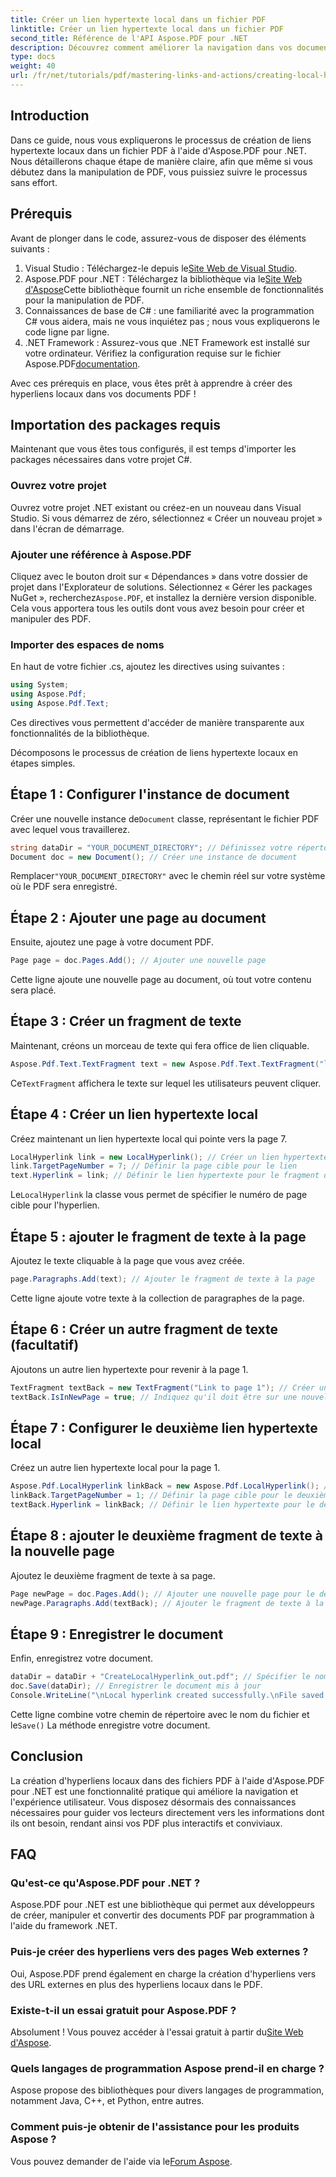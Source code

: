 ```yaml
---
title: Créer un lien hypertexte local dans un fichier PDF
linktitle: Créer un lien hypertexte local dans un fichier PDF
second_title: Référence de l'API Aspose.PDF pour .NET
description: Découvrez comment améliorer la navigation dans vos documents PDF en créant des hyperliens locaux à l'aide d'Aspose.PDF pour .NET. Ce didacticiel étape par étape vous guide tout au long du processus.
type: docs
weight: 40
url: /fr/net/tutorials/pdf/mastering-links-and-actions/creating-local-hyperlink/
---
```

## Introduction

Dans ce guide, nous vous expliquerons le processus de création de liens hypertexte locaux dans un fichier PDF à l'aide d'Aspose.PDF pour .NET. Nous détaillerons chaque étape de manière claire, afin que même si vous débutez dans la manipulation de PDF, vous puissiez suivre le processus sans effort.

## Prérequis

Avant de plonger dans le code, assurez-vous de disposer des éléments suivants :

1.  Visual Studio : Téléchargez-le depuis le[Site Web de Visual Studio](https://visualstudio.microsoft.com/).
2.  Aspose.PDF pour .NET : Téléchargez la bibliothèque via le[Site Web d'Aspose](https://releases.aspose.com/pdf/net/)Cette bibliothèque fournit un riche ensemble de fonctionnalités pour la manipulation de PDF.
3. Connaissances de base de C# : une familiarité avec la programmation C# vous aidera, mais ne vous inquiétez pas ; nous vous expliquerons le code ligne par ligne.
4. .NET Framework : Assurez-vous que .NET Framework est installé sur votre ordinateur. Vérifiez la configuration requise sur le fichier Aspose.PDF[documentation](https://reference.aspose.com/pdf/net/).

Avec ces prérequis en place, vous êtes prêt à apprendre à créer des hyperliens locaux dans vos documents PDF !

## Importation des packages requis

Maintenant que vous êtes tous configurés, il est temps d'importer les packages nécessaires dans votre projet C#.

### Ouvrez votre projet

Ouvrez votre projet .NET existant ou créez-en un nouveau dans Visual Studio. Si vous démarrez de zéro, sélectionnez « Créer un nouveau projet » dans l'écran de démarrage.

### Ajouter une référence à Aspose.PDF

 Cliquez avec le bouton droit sur « Dépendances » dans votre dossier de projet dans l'Explorateur de solutions. Sélectionnez « Gérer les packages NuGet », recherchez`Aspose.PDF`, et installez la dernière version disponible. Cela vous apportera tous les outils dont vous avez besoin pour créer et manipuler des PDF.

### Importer des espaces de noms

En haut de votre fichier .cs, ajoutez les directives using suivantes :

```csharp
using System;
using Aspose.Pdf;
using Aspose.Pdf.Text;
```

Ces directives vous permettent d'accéder de manière transparente aux fonctionnalités de la bibliothèque.

Décomposons le processus de création de liens hypertexte locaux en étapes simples.

## Étape 1 : Configurer l'instance de document

 Créer une nouvelle instance de`Document` classe, représentant le fichier PDF avec lequel vous travaillerez.

```csharp
string dataDir = "YOUR_DOCUMENT_DIRECTORY"; // Définissez votre répertoire de documents
Document doc = new Document(); // Créer une instance de document
```

 Remplacer`"YOUR_DOCUMENT_DIRECTORY"` avec le chemin réel sur votre système où le PDF sera enregistré.

## Étape 2 : Ajouter une page au document

Ensuite, ajoutez une page à votre document PDF.

```csharp
Page page = doc.Pages.Add(); // Ajouter une nouvelle page
```

Cette ligne ajoute une nouvelle page au document, où tout votre contenu sera placé.

## Étape 3 : Créer un fragment de texte

Maintenant, créons un morceau de texte qui fera office de lien cliquable.

```csharp
Aspose.Pdf.Text.TextFragment text = new Aspose.Pdf.Text.TextFragment("link page number test to page 7"); // Créer un fragment de texte
```

 Ce`TextFragment` affichera le texte sur lequel les utilisateurs peuvent cliquer.

## Étape 4 : Créer un lien hypertexte local

Créez maintenant un lien hypertexte local qui pointe vers la page 7.

```csharp
LocalHyperlink link = new LocalHyperlink(); // Créer un lien hypertexte local
link.TargetPageNumber = 7; // Définir la page cible pour le lien
text.Hyperlink = link; // Définir le lien hypertexte pour le fragment de texte
```

 Le`LocalHyperlink` la classe vous permet de spécifier le numéro de page cible pour l'hyperlien.

## Étape 5 : ajouter le fragment de texte à la page

Ajoutez le texte cliquable à la page que vous avez créée.

```csharp
page.Paragraphs.Add(text); // Ajouter le fragment de texte à la page
```

Cette ligne ajoute votre texte à la collection de paragraphes de la page.

## Étape 6 : Créer un autre fragment de texte (facultatif)

Ajoutons un autre lien hypertexte pour revenir à la page 1.

```csharp
TextFragment textBack = new TextFragment("Link to page 1"); // Créer un nouveau fragment de texte
textBack.IsInNewPage = true; // Indiquez qu'il doit être sur une nouvelle page
```

## Étape 7 : Configurer le deuxième lien hypertexte local

Créez un autre lien hypertexte local pour la page 1.

```csharp
Aspose.Pdf.LocalHyperlink linkBack = new Aspose.Pdf.LocalHyperlink(); // Créer un autre lien hypertexte local
linkBack.TargetPageNumber = 1; // Définir la page cible pour le deuxième lien hypertexte
textBack.Hyperlink = linkBack; // Définir le lien hypertexte pour le deuxième fragment de texte
```

## Étape 8 : ajouter le deuxième fragment de texte à la nouvelle page

Ajoutez le deuxième fragment de texte à sa page.

```csharp
Page newPage = doc.Pages.Add(); // Ajouter une nouvelle page pour le deuxième lien
newPage.Paragraphs.Add(textBack); // Ajouter le fragment de texte à la nouvelle page
```

## Étape 9 : Enregistrer le document

Enfin, enregistrez votre document.

```csharp
dataDir = dataDir + "CreateLocalHyperlink_out.pdf"; // Spécifier le nom du fichier de sortie
doc.Save(dataDir); // Enregistrer le document mis à jour
Console.WriteLine("\nLocal hyperlink created successfully.\nFile saved at " + dataDir);
```

 Cette ligne combine votre chemin de répertoire avec le nom du fichier et le`Save()` La méthode enregistre votre document.

## Conclusion

La création d'hyperliens locaux dans des fichiers PDF à l'aide d'Aspose.PDF pour .NET est une fonctionnalité pratique qui améliore la navigation et l'expérience utilisateur. Vous disposez désormais des connaissances nécessaires pour guider vos lecteurs directement vers les informations dont ils ont besoin, rendant ainsi vos PDF plus interactifs et conviviaux.

## FAQ

### Qu'est-ce qu'Aspose.PDF pour .NET ?
Aspose.PDF pour .NET est une bibliothèque qui permet aux développeurs de créer, manipuler et convertir des documents PDF par programmation à l'aide du framework .NET.

### Puis-je créer des hyperliens vers des pages Web externes ?
Oui, Aspose.PDF prend également en charge la création d'hyperliens vers des URL externes en plus des hyperliens locaux dans le PDF.

### Existe-t-il un essai gratuit pour Aspose.PDF ?
 Absolument ! Vous pouvez accéder à l'essai gratuit à partir du[Site Web d'Aspose](https://releases.aspose.com/).

### Quels langages de programmation Aspose prend-il en charge ?
Aspose propose des bibliothèques pour divers langages de programmation, notamment Java, C++, et Python, entre autres.

### Comment puis-je obtenir de l'assistance pour les produits Aspose ?
 Vous pouvez demander de l'aide via le[Forum Aspose](https://forum.aspose.com/c/pdf/10).